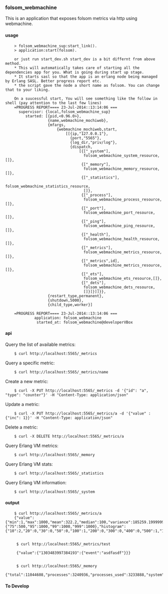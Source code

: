 ### folsom_webmachine

This is an application that exposes folsom metrics via http using webmachine.


#### usage

        > folsom_webmachine_sup:start_link().
        > application:start(folsom).
        
        or just run start_dev.sh start_dev is a bit differnt from above method.
        * This will automatically takes care of starting all the dependencies app for you. What is going during start up stage.
        * It starts sasl so that the app is an erlang node being managed by Erlang SASL. Better progress report etc.
        * the script gave the node a short name as folsom. You can change that to your liking.
        
        On a suucessful start, You will see something like the follow in shell (pay attention to the last few lines)
        =PROGRESS REPORT==== 23-Jul-2014::13:14:06 ===
          supervisor: {local,folsom_webmachine_sup}
             started: [{pid,<0.96.0>},
                       {name,webmachine_mochiweb},
                       {mfargs,
                           {webmachine_mochiweb,start,
                               [[{ip,"127.0.0.1"},
                                 {port,"5565"},
                                 {log_dir,"priv/log"},
                                 {dispatch,
                                     [{["_system"],
                                       folsom_webmachine_system_resource,[]},
                                      {["_memory"],
                                       folsom_webmachine_memory_resource,[]},
                                      {["_statistics"],
                                       folsom_webmachine_statistics_resource,
                                       []},
                                      {["_process"],
                                       folsom_webmachine_process_resource,[]},
                                      {["_port"],
                                       folsom_webmachine_port_resource,[]},
                                      {["_ping"],
                                       folsom_webmachine_ping_resource,[]},
                                      {["_health"],
                                       folsom_webmachine_health_resource,[]},
                                      {["_metrics"],
                                       folsom_webmachine_metrics_resource,[]},
                                      {["_metrics",id],
                                       folsom_webmachine_metrics_resource,[]},
                                      {["_ets"],
                                       folsom_webmachine_ets_resource,[]},
                                      {["_dets"],
                                       folsom_webmachine_dets_resource,
                                       []}]}]]}},
                       {restart_type,permanent},
                       {shutdown,5000},
                       {child_type,worker}]
                       
        =PROGRESS REPORT==== 23-Jul-2014::13:14:06 ===
                 application: folsom_webmachine
                  started_at: folsom_webmachine@developerVBox


#### api

Query the list of available metrics:

        $ curl http://localhost:5565/_metrics

Query a specific metric:

        $ curl http://localhost:5565/_metrics/name

Create a new metric:

        $ curl -X PUT http://localhost:5565/_metrics -d '{"id": "a", "type": "counter"}' -H "Content-Type: application/json"

Update a metric:

        $ curl -X PUT http://localhost:5565/_metrics/a -d '{"value" : {"inc": 1}}' -H "Content-Type: application/json"

Delete a metric:

        $ curl -X DELETE http://localhost:5565/_metrics/a

Query Erlang VM metrics:

        $ curl http://localhost:5565/_memory

Query Erlang VM stats:

        $ curl http://localhost:5565/_statistics

Query Erlang VM information:

        $ curl http://localhost:5565/_system

#### output

        $ curl http://localhost:5565/_metrics/a
        {"value":{"min":1,"max":1000,"mean":322.2,"median":100,"variance":185259.19999999998,"standard_deviation":430.4174717643325,"skewness":1.2670136514902162,"kurtosis":-1.2908313302242205,"percentile":{"75":500,"95":1000,"99":1000,"999":1000},"histogram":{"10":2,"20":0,"30":0,"50":0,"100":1,"200":0,"300":0,"400":0,"500":1,"1000":1,"99999999999999":0}}}


         $ curl http://localhost:5565/_metrics/test

         {"value":{"1303483997384193":{"event":"asdfasdf"}}}


         $ curl http://localhost:5565/_memory
         {"total":11044608,"processes":3240936,"processes_used":3233888,"system":7803672,"atom":532137,"atom_used":524918,"binary":696984,"code":4358030,"ets":385192}

#### To Develop

        

